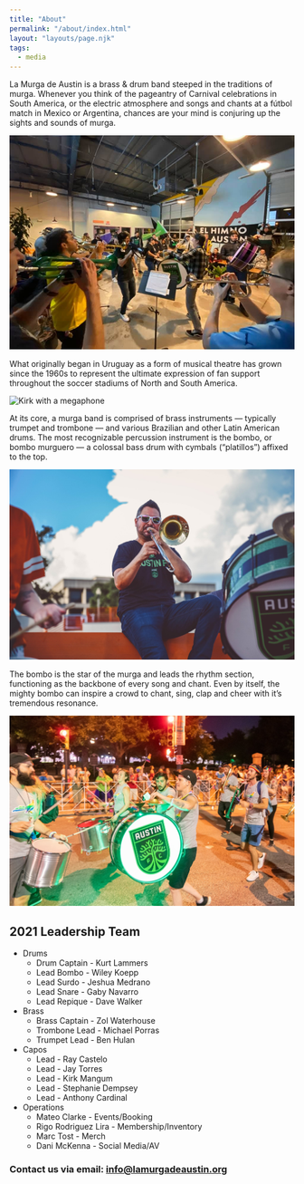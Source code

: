 ```yaml
---
title: "About"
permalink: "/about/index.html"
layout: "layouts/page.njk"
tags:
  - media
---
```


La Murga de Austin is a brass & drum band steeped in the traditions of murga. Whenever you think of the pageantry of Carnival celebrations in South America, or the electric atmosphere and songs and chants at a fútbol match in Mexico or Argentina, chances are your mind is conjuring up the sights and sounds of murga.

![Song and Chant Practice Feb 2020 at Hopsquad Brewery](/static/img/2020-feb-hopsquad.jpeg "Photo by Anthony Cardinal")

What originally began in Uruguay as a form of musical theatre has grown since the 1960s to represent the ultimate expression of fan support throughout the soccer stadiums of North and South America.

![Kirk with a megaphone](/static/img/2020-10-20-kirk.jpg "Photo by Alex Rubio Photography")

At its core, a murga band is comprised of brass instruments — typically trumpet and trombone — and various Brazilian and other Latin American drums. The most recognizable percussion instrument is the bombo, or bombo murguero — a colossal bass drum with cymbals (“platillos”) affixed to the top.

![2019 UT Soccer Zol playing trombone](/static/img/2019-ut-soccer-zol.jpeg "Photo by Alex Rubio Photography")

The bombo is the star of the murga and leads the rhythm section, functioning as the backbone of every song and chant. Even by itself, the mighty bombo can inspire a crowd to chant, sing, clap and cheer with it’s tremendous resonance.

![Pride Parade ATX 2019 Trish marches with bombo](/static/img/pride-2019-trish.jpeg "Photo by Alex Rubio Photography")

## 2021 Leadership Team

- Drums
  - Drum Captain - Kurt Lammers
  - Lead Bombo - Wiley Koepp
  - Lead Surdo - Jeshua Medrano
  - Lead Snare - Gaby Navarro
  - Lead Repique - Dave Walker
- Brass
  - Brass Captain - Zol Waterhouse
  - Trombone Lead - Michael Porras
  - Trumpet Lead - Ben Hulan
- Capos
  - Lead - Ray Castelo
  - Lead - Jay Torres
  - Lead - Kirk Mangum
  - Lead - Stephanie Dempsey
  - Lead - Anthony Cardinal
- Operations
  - Mateo Clarke - Events/Booking
  - Rigo Rodriguez Lira - Membership/Inventory
  - Marc Tost - Merch
  - Dani McKenna - Social Media/AV

### Contact us via email: <a href="mailto:info@lamurgadeaustin.org">info@lamurgadeaustin.org</a>
